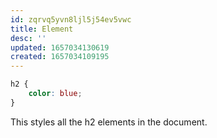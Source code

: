 ```yaml
---
id: zqrvq5yvn8ljl5j54ev5vwc
title: Element
desc: ''
updated: 1657034130619
created: 1657034109195
---
```


```css
h2 {
    color: blue;
}
```

This styles all the h2 elements in the document.
